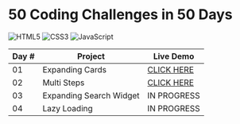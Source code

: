 # 50 Coding Challenges in 50 Days

![HTML5](https://img.shields.io/badge/HTML5-E34F26?style=for-the-badge&logo=html5&logoColor=white) ![CSS3](https://img.shields.io/badge/CSS3-1572B6?style=for-the-badge&logo=css3&logoColor=white) ![JavaScript](https://img.shields.io/badge/JavaScript-F7DF1E?style=for-the-badge&logo=javascript&logoColor=black)

| Day # | Project | Live Demo |
|-----------------|-----------------|-----------------|
| 01 | Expanding Cards | [CLICK HERE](https://rainbow-gumdrop-542c61.netlify.app/) |
| 02 | Multi Steps | [CLICK HERE](https://comfy-frangollo-fbf772.netlify.app/) |
| 03 | Expanding Search Widget | IN PROGRESS |
| 04 | Lazy Loading | IN PROGRESS |
